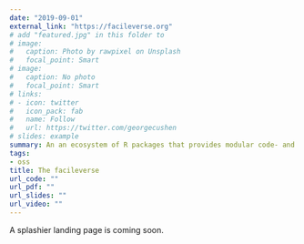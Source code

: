 ```yaml
---
date: "2019-09-01"
external_link: "https://facileverse.org"
# add "featured.jpg" in this folder to 
# image:
#   caption: Photo by rawpixel on Unsplash
#   focal_point: Smart
# image:
#   caption: No photo
#   focal_point: Smart
# links:
# - icon: twitter
#   icon_pack: fab
#   name: Follow
#   url: https://twitter.com/georgecushen
# slides: example
summary: An an ecosystem of R packages that provides modular code- and GUI-driven building blocks for the interactive analysis of genomics data.
tags:
- oss
title: The facileverse
url_code: ""
url_pdf: ""
url_slides: ""
url_video: ""
---
```


A splashier landing page is coming soon.

